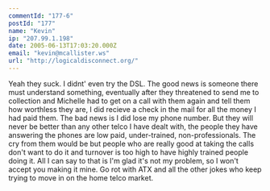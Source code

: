 ```yaml
---
commentId: "177-6"
postId: "177"
name: "Kevin"
ip: "207.99.1.198"
date: 2005-06-13T17:03:20.000Z
email: "kevin@mcallister.ws"
url: "http://logicaldisconnect.org/"
---
```

<p>Yeah they suck.  I didnt' even try the DSL.  The good news is someone there must understand something, eventually after they threatened to send me to collection and Michelle had to get on a call with them again and tell them how worthless they are, I did recieve a check in the mail for all the money I had paid them.  The bad news is I did lose my phone number.
But they will never be better than any other telco I have dealt with, the people they have answering the phones are low paid, under-trained, non-professionals.  The cry from them would be but people who are really good at taking the calls don't want to do it and turnover is too high to have highly trained people doing it.  All I can say to that is I'm glad it's not my problem, so I won't accept you making it mine.  Go rot with ATX and all the other jokes who keep trying to move in on the home telco market.  </p>